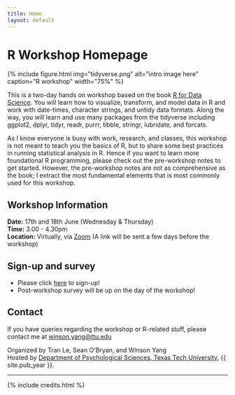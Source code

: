 ```yaml
---
title: Home
layout: default
---
```


# R Workshop Homepage

{% include figure.html img="tidyverse.png" alt="intro image here" caption="R workshop" width="75%" %}

This is a two-day hands on workshop based on the book [R for Data Science](http://r4ds.had.co.nz/). You will learn how to visualize, transform, and model data in R and work with date-times, character strings, and untidy data formats. Along the way, you will learn and use many packages from the tidyverse including ggplot2, dplyr, tidyr, readr, purrr, tibble, stringr, lubridate, and forcats.

As I know everyone is busy with work, research, and classes, this workshop is not meant to teach you the basics of R, but to share some best practices in running statistical analysis in R. Hence if you want to learn more foundational R programming, please check out the pre-workshop notes to get started. However, the pre-workshop notes are not as comprehensive as the book; I extract the most fundamental elements that is most commonly used for this workshop.

## Workshop Information

**Date:** 17th and 18th June (Wednesday & Thursday)  
**Time:** 3.00 - 4.30pm  
**Location:** Virtually, via [Zoom](https://zoom.us/) (A link will be sent a few days before the workshop)


## Sign-up and survey

* Please click [here](https://ttupsych.az1.qualtrics.com/jfe/form/SV_09hJlzsRkQk8jHL) to sign-up!
* Post-workshop survey will be up on the day of the workshop!


## Contact
If you have queries regarding the workshop or R-related stuff, please contact me at winson.yang@ttu.edu

Organized by Tran Le, Sean O'Bryan, and Winson Yang  
Hosted by [Department of Psychological Sciences, Texas Tech University](http://www.depts.ttu.edu/psy/), {{ site.pub_year }}.

------

{% include credits.html %}
